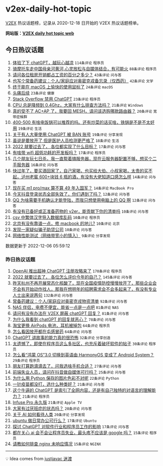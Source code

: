 # v2ex-daily-hot-topic

[V2EX](https://www.v2ex.com/) 热议话题榜，记录从 2020-12-18 日开始的 V2EX 热议话题榜单。

**网站版：[V2EX daily hot topic web](https://boojack.github.io/v2ex-daily-hot-topic-web/)**

## 今日热议话题

<!-- TODAY BEGIN -->

1. [体验了下 chatGPT，越玩心越凉](https://www.v2ex.com/t/900396) `114条评论` `程序员`
1. [骑摩托车走中国母亲河黄河,心灵放松与自媒体结合，有可能火](https://www.v2ex.com/t/900388) `88条评论` `程序员`
1. [请问各位租房开销都占工资的百分之多少？](https://www.v2ex.com/t/900458) `43条评论` `问与答`
1. [也写个常备药建议：个人/家庭应对奥密克戎备忘录（仅西药）](https://www.v2ex.com/t/900404) `42条评论` `文学`
1. [终于能在 macOS 上愉快的使用鼠标了](https://www.v2ex.com/t/900408) `24条评论` `macOS`
1. [头痛后续](https://www.v2ex.com/t/900399) `23条评论` `健康`
1. [Stack Overflow 禁用 ChatGPT](https://www.v2ex.com/t/900393) `23条评论` `程序员`
1. [CPU 总是降频到 0.4Ghz，大家有什么排查方法吗？](https://www.v2ex.com/t/900395) `21条评论` `Windows`
1. [真的受不了 AC+AP 了，我要回 MESH，请问该选购哪款路由器？](https://www.v2ex.com/t/900467) `20条评论` `宽带症候群`
1. [400-500 有啥电饭锅可以推荐的吗。还有炒菜的话买啥，铁锅是不是不太好用](https://www.v2ex.com/t/900429) `19条评论` `生活`
1. [关于有人大量使用 ChatGPT 被 BAN 账号](https://www.v2ex.com/t/900398) `19条评论` `分享发现`
1. [虽说是要放开了 但是医护人员检测更严格了](https://www.v2ex.com/t/900428) `18条评论` `生活`
1. [2022 就要过去了， 各位都实现了什么目标？](https://www.v2ex.com/t/900422) `17条评论` `问与答`
1. [有啥带 wifi 超低功耗的开发板吗？](https://www.v2ex.com/t/900397) `17条评论` `程序员`
1. [几个朋友玩七日杀，我一直帮着搞服务器，现在云服务器配置不够，想买个二手服务器](https://www.v2ex.com/t/900387) `16条评论` `问与答`
1. [快过年了，要买酒回家了，自己家喝，也买给大伯、小叔家喝，太贵的买不起，泸州老窖 600+块钱 6 瓶的酒，有没有大佬知道口感怎么样](https://www.v2ex.com/t/900447) `14条评论` `问与答`
1. [现在买 m1 pro/max 算不算 49 年入国军？](https://www.v2ex.com/t/900426) `14条评论` `MacBook Pro`
1. [今天抖音登录状态全部失效了，你们遇到了吗？](https://www.v2ex.com/t/900431) `12条评论` `问与答`
1. [QQ 为啥需要手机确认才能登陆，而我只想使用电脑上的 QQ 啊](https://www.v2ex.com/t/900392) `12条评论` `问与答`
1. [有没有已备好或正准备药物的 v2er，能贡献下你的清单吗](https://www.v2ex.com/t/900455) `10条评论` `问与答`
1. [csv 中繁体汉字导入数据库乱码](https://www.v2ex.com/t/900437) `10条评论` `程序员`
1. [北京有没有靠谱一点，修 macbook 的地儿?](https://www.v2ex.com/t/900391) `10条评论` `北京`
1. [发现一家疑似骗子助贷公司](https://www.v2ex.com/t/900390) `10条评论` `问与答`
1. [网络性能测试（网络带宽小的慎入）](https://www.v2ex.com/t/900474) `9条评论` `分享发现`

数据更新于 2022-12-06 05:59:12

<!-- TODAY END -->

### 昨日热议话题

<!-- YESTERDAY BEGIN -->

1. [OpenAI 推出超神 ChatGPT 注册攻略来了](https://www.v2ex.com/t/900126) `170条评论` `程序员`
1. [2022 就要过去了， 各位怎么评价今年的自己？](https://www.v2ex.com/t/900169) `145条评论` `问与答`
1. [昨天杭州不再开展常态化核酸了，现在全国疫情防控慢慢放开了，那些企业会不会有开始动作找人，那我在想明年的招聘需求会不会多起来了，有没有专业人士出来说两句](https://www.v2ex.com/t/900109) `132条评论` `问与答`
1. [常备药建议：个人/家庭应对奥密克戎物资清单](https://www.v2ex.com/t/900116) `92条评论` `问与答`
1. [NAS 伴侣，电费不便宜，能省一点是一点吧](https://www.v2ex.com/t/900105) `81条评论` `NAS`
1. [请问有没有办法在 V2EX 屏蔽 chatGPT 回复？](https://www.v2ex.com/t/900131) `81条评论` `问与答`
1. [为什么我看到 chatGPT 的回复就恶心？](https://www.v2ex.com/t/900177) `78条评论` `问与答`
1. [淘宝更换 AirPods 电池，耳机被掉包](https://www.v2ex.com/t/900178) `64条评论` `程序员`
1. [怎么看因放开都在屯感冒药](https://www.v2ex.com/t/900111) `64条评论` `问与答`
1. [ChatGPT 讲故事的能力真的很恐怖](https://www.v2ex.com/t/900264) `32条评论` `分享创造`
1. [太遗憾了，即使在程序员这么多社区，也充斥着破坏软件的帖子](https://www.v2ex.com/t/900112) `30条评论` `程序员`
1. [怎么看“鸿蒙 OS”3.0 切换到英语由 HarmonyOS 变成了 Android System？](https://www.v2ex.com/t/900312) `29条评论` `程序员`
1. [朋友打算跑滴滴去了，问我选啥手机合适？](https://www.v2ex.com/t/900118) `27条评论` `问与答`
1. [前端失业人员，请问在抖音做自媒体可行吗？](https://www.v2ex.com/t/900270) `25条评论` `问与答`
1. [为什么用 Python 保存的图片色彩不对呢](https://www.v2ex.com/t/900227) `22条评论` `Python`
1. [一针疫苗都没打，选什么种类好？](https://www.v2ex.com/t/900370) `21条评论` `问与答`
1. [这个牛逼的 ChatGPT 是索引了全网内容，还是有自己独特的对语言的理解能力？](https://www.v2ex.com/t/900269) `21条评论` `程序员`
1. [Infuse Pro 永久版](https://www.v2ex.com/t/900100) `21条评论` `Apple TV`
1. [大家有过厌班症的状态吗？](https://www.v2ex.com/t/900273) `20条评论` `问与答`
1. [关于 AI 如何看待人类](https://www.v2ex.com/t/900158) `20条评论` `分享发现`
1. [ubuntu 做日常办公可行么？](https://www.v2ex.com/t/900318) `17条评论` `Ubuntu`
1. [探讨 ChatGPT 对软件行业和程序员工作的影响](https://www.v2ex.com/t/900213) `17条评论` `问与答`
1. [都在关心 ai 会不会让程序员失业，最头疼不应该是 google 吗？](https://www.v2ex.com/t/900339) `15条评论` `程序员`
1. [请教如何排查 nginx 未响应情况](https://www.v2ex.com/t/900260) `15条评论` `NGINX`

<!-- YESTERDAY END -->

---

💡 Idea comes from [justjavac 迷渡](https://github.com/justjavac/)
